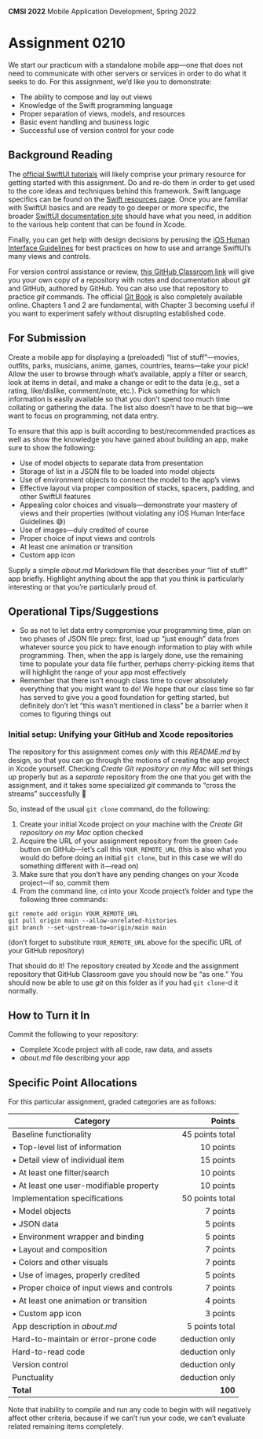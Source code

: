 **CMSI 2022** Mobile Application Development, Spring 2022


# Assignment 0210
We start our practicum with a standalone mobile app—one that does not need to communicate with other servers or services in order to do what it seeks to do. For this assignment, we’d like you to demonstrate:
* The ability to compose and lay out views
* Knowledge of the Swift programming language
* Proper separation of views, models, and resources
* Basic event handling and business logic
* Successful use of version control for your code

## Background Reading
The [official SwiftUI tutorials](https://developer.apple.com/tutorials/swiftui) will likely comprise your primary resource for getting started with this assignment. Do and re-do them in order to get used to the core ideas and techniques behind this framework. Swift language specifics can be found on the [Swift resources page](https://developer.apple.com/swift/resources/). Once you are familiar with SwiftUI basics and are ready to go deeper or more specific, the broader [SwiftUI documentation site](https://developer.apple.com/documentation/swiftui/) should have what you need, in addition to the various help content that can be found in Xcode.

Finally, you can get help with design decisions by perusing the [iOS Human Interface Guidelines](https://developer.apple.com/design/human-interface-guidelines/ios/) for best practices on how to use and arrange SwiftUI’s many views and controls.

For version control assistance or review, [this GitHub Classroom link](https://classroom.github.com/a/N_jTCQlj) will give you your own copy of a repository with notes and documentation about _git_ and GitHub, authored by GitHub. You can also use that repository to practice _git_ commands. The official [Git Book](https://git-scm.com/book/en/v2) is also completely available online. Chapters 1 and 2 are fundamental, with Chapter 3 becoming useful if you want to experiment safely without disrupting established code.

## For Submission
Create a mobile app for displaying a (preloaded) “list of stuff”—movies, outfits, parks, musicians, anime, games, countries, teams—take your pick! Allow the user to browse through what’s available, apply a filter or search, look at items in detail, and make a change or edit to the data (e.g., set a rating, like/dislike, comment/note, etc.). Pick something for which information is easily available so that you don’t spend too much time collating or gathering the data. The list also doesn’t have to be that big—we want to focus on programming, not data entry.

To ensure that this app is built according to best/recommended practices as well as show the knowledge you have gained about building an app, make sure to show the following:
* Use of model objects to separate data from presentation
* Storage of list in a JSON file to be loaded into model objects
* Use of environment objects to connect the model to the app’s views
* Effective layout via proper composition of stacks, spacers, padding, and other SwiftUI features
* Appealing color choices and visuals—demonstrate your mastery of views and their properties (without violating any iOS Human Interface Guidelines 😅)
* Use of images—duly credited of course
* Proper choice of input views and controls
* At least one animation or transition
* Custom app icon

Supply a simple _about.md_ Markdown file that describes your “list of stuff” app briefly. Highlight anything about the app that you think is particularly interesting or that you’re particularly proud of.

## Operational Tips/Suggestions
* So as not to let data entry compromise your programming time, plan on two phases of JSON file prep: first, load up “just enough” data from whatever source you pick to have enough information to play with while programming. Then, when the app is largely done, use the remaining time to populate your data file further, perhaps cherry-picking items that will highlight the range of your app most effectively
* Remember that there isn’t enough class time to cover absolutely everything that you might want to do! We hope that our class time so far has served to give you a good foundation for getting started, but definitely don’t let “this wasn’t mentioned in class” be a barrier when it comes to figuring things out

### Initial setup: Unifying your GitHub and Xcode repositories
The repository for this assignment comes _only_ with this _README.md_ by design, so that you can go through the motions of creating the app project in Xcode yourself. Checking _Create Git repository on my Mac_ will set things up properly but as a _separate_ repository from the one that you get with the assignment, and it takes some specialized _git_ commands to “cross the streams” successfully 👻

So, instead of the usual `git clone` command, do the following:
1. Create your initial Xcode project on your machine with the _Create Git repository on my Mac_ option checked
2. Acquire the URL of your assignment repository from the green `Code` button on GitHub—let’s call this `YOUR_REMOTE_URL` (this is also what you would do before doing an initial `git clone`, but in this case we will do something different with it—read on)
3. Make sure that you don’t have any pending changes on your Xcode project—if so, commit them
4. From the command line, `cd` into your Xcode project’s folder and type the following three commands:

```
git remote add origin YOUR_REMOTE_URL
git pull origin main --allow-unrelated-histories
git branch --set-upstream-to=origin/main main
```

(don’t forget to substitute `YOUR_REMOTE_URL` above for the specific URL of your GitHub repository)

That should do it! The repository created by Xcode and the assignment repository that GitHub Classroom gave you should now be “as one.” You should now be able to use _git_ on this folder as if you had `git clone`-d it normally.

## How to Turn it In
Commit the following to your repository:
- Complete Xcode project with all code, raw data, and assets
- _about.md_ file describing your app

## Specific Point Allocations
For this particular assignment, graded categories are as follows:

| Category | Points |
| -------- | -----: |
| Baseline functionality | 45 points total |
| • Top-level list of information | 10 points|
| • Detail view of individual item | 15 points |
| • At least one filter/search | 10 points |
| • At least one user-modifiable property | 10 points |
| Implementation specifications | 50 points total |
| • Model objects | 7 points |
| • JSON data | 5 points |
| • Environment wrapper and binding | 5 points |
| • Layout and composition | 7 points |
| • Colors and other visuals | 7 points |
| • Use of images, properly credited | 5 points |
| • Proper choice of input views and controls | 7 points |
| • At least one animation or transition | 4 points |
| • Custom app icon | 3 points |
| App description in _about.md_ | 5 points total |
| Hard-to-maintain or error-prone code | deduction only |
| Hard-to-read code | deduction only |
| Version control | deduction only |
| Punctuality | deduction only |
| **Total** | **100** |

Note that inability to compile and run any code to begin with will negatively affect other criteria, because if we can’t run your code, we can’t evaluate related remaining items completely.
